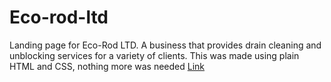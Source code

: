 # Eco-rod-ltd
Landing page for Eco-Rod LTD. A business that provides drain cleaning and unblocking services for a variety of clients.
This was made using plain HTML and CSS, nothing more was needed
[Link](https://www.eco-rodltd.com/)

